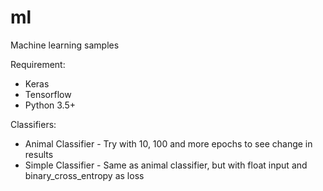 # ml
Machine learning samples

Requirement:

- Keras
- Tensorflow
- Python 3.5+

Classifiers:
  - Animal Classifier -  Try with 10, 100 and more epochs to see change in results
  - Simple Classifier - Same as animal classifier, but with float input and binary_cross_entropy as loss
